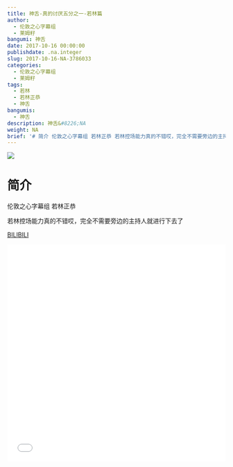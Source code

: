 ```yaml
---
title: 神舌-真的讨厌五分之一-若林篇
author:
  - 伦敦之心字幕组
  - 莱姆籽
bangumi: 神舌
date: 2017-10-16 00:00:00
publishdate: .na.integer
slug: 2017-10-16-NA-3786033
categories:
  - 伦敦之心字幕组
  - 莱姆籽
tags:
  - 若林
  - 若林正恭
  - 神舌
bangumis:
  - 神舌
description: 神舌&#8226;NA
weight: NA
brief: '# 简介 伦敦之心字幕组 若林正恭 若林控场能力真的不错哎，完全不需要旁边的主持人就进行下去了'
---
```


![](https://i.imgur.com/P6JMISd.jpg)

# 简介  
伦敦之心字幕组 若林正恭


若林控场能力真的不错哎，完全不需要旁边的主持人就进行下去了

  [BILIBILI](https://www.bilibili.com/video/av3786033/)


<div class="vcontainer">  <iframe class='video' src="//www.bilibili.com/blackboard/player.html?aid=3786033" width="100%" height="500" frameborder="0" allowfullscreen="allowfullscreen"></iframe></div>
